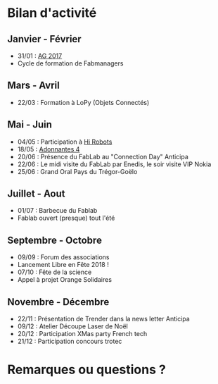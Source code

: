 # Bilan d'activité


## Janvier - Février
* 31/01 : [AG 2017](http://wiki.fablab-lannion.org/index.php?title=Compte_Rendu_AG_2017)
* Cycle de formation de Fabmanagers


## Mars - Avril
* 22/03 : Formation à LoPy (Objets Connectés)


## Mai - Juin
* 04/05 : Participation à  [Hi Robots](http://www.fablab-lannion.org/2017/04/hi-robots-midi-robotique.html)
* 18/05 : [Adonnantes 4](http://wiki.fablab-lannion.org/index.php?title=Adonnantes_4)
* 20/06 : Présence du FabLab au "Connection Day" Anticipa
* 22/06 : Le midi visite du FabLab par Enedis, le soir visite VIP Nokia
* 25/06 : Grand Oral Pays du Trégor-Goëlo


## Juillet - Aout
* 01/07 : Barbecue du Fablab
* Fablab ouvert (presque) tout l'été


## Septembre - Octobre
* 09/09 : Forum des associations
* Lancement Libre en Fête 2018 !
* 07/10 : Fête de la science
* Appel à projet Orange Solidaires


## Novembre - Décembre
* 22/11 : Présentation de Trender dans la news letter Anticipa
* 09/12 : Atelier Découpe Laser de Noël
* 20/12 : Participation XMas party French tech
* 21/12 : Participation concours trotec


# Remarques ou questions ?
